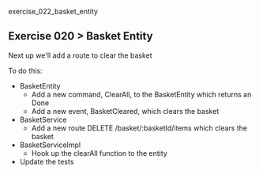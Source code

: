 exercise_022_basket_entity

## Exercise 020 > Basket Entity

Next up we'll add a route to clear the basket

To do this:
* BasketEntity
  * Add a new command, ClearAll, to the BasketEntity which returns an Done
  * Add a new event, BasketCleared, which clears the basket
* BasketService
  * Add a new route DELETE /basket/:basketId/items which clears the basket
* BasketServiceImpl
  * Hook up the clearAll function to the entity
* Update the tests